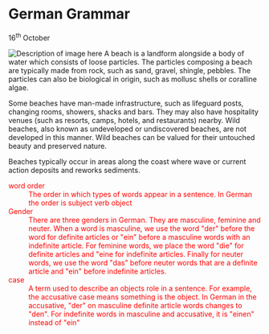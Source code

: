 <h1> German Grammar</h1>
<p>16<sup>th</sup> October</p>
<!-- Comment: Notice the double quotes around the address of the image and the description -->
<p>
<img class="imgLeft" src="https://content.phuket101.net/wp-content/uploads/bang-tao-beach-2.jpg" alt="Description of image here">
A beach is a landform alongside a body of water which consists of loose particles. The particles composing a beach are typically made from rock, such as sand, gravel, shingle, pebbles. The particles can also be biological in origin, such as mollusc shells or coralline algae.

Some beaches have man-made infrastructure, such as lifeguard posts, changing rooms, showers, shacks and bars. They may also have hospitality venues (such as resorts, camps, hotels, and restaurants) nearby. Wild beaches, also known as undeveloped or undiscovered beaches, are not developed in this manner. Wild beaches can be valued for their untouched beauty and preserved nature.

Beaches typically occur in areas along the coast where wave or current action deposits and reworks sediments. 
</p>


<dl style="color:red;"> 

<dt>word order</dt>
<dd> The order in which types of words appear in a sentence. In German the order is subject verb object</dd>

<dt>Gender</dt>
<dd> There are three genders in German. They are masculine, feminine and neuter. When a word is masculine, we use the word "der" before the word for definite articles or "ein" before a masculine words with an indefinite article. For feminine words, we place the word "die" for definite articles and "eine for indefinite articles. Finally for neuter words, we use the word "das" before neuter words that are a definite article and "ein" before indefinite articles.</dd>

 <dt>case</dt>
<dd> A term used to describe an objects role in a sentence. For example, the accusative case means something is the object. In German in the accusative, "der" on masculine definite article words changes to "den". For indefinite words in masculine and accusative, it is "einen" instead of "ein"</dd>
</dl>


